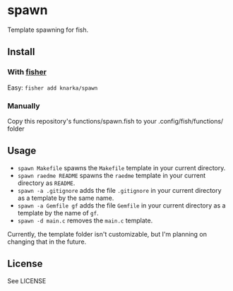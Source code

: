 # spawn
Template spawning for fish.

## Install
### With [fisher](https://github.com/fisherman/fisherman)
Easy: `fisher add knarka/spawn`

### Manually
Copy this repository's functions/spawn.fish to your .config/fish/functions/ folder

## Usage
* `spawn Makefile` spawns the `Makefile` template in your current directory.
* `spawn raedme README` spawns the `raedme` template in your current directory as `README`.
* `spawn -a .gitignore` adds the file `.gitignore` in your current directory as a template by the same name.
* `spawn -a Gemfile gf` adds the file `Gemfile` in your current directory as a template by the name of `gf`.
* `spawn -d main.c` removes the `main.c` template.

Currently, the template folder isn't customizable, but I'm planning on changing that in the future.

## License
See LICENSE
